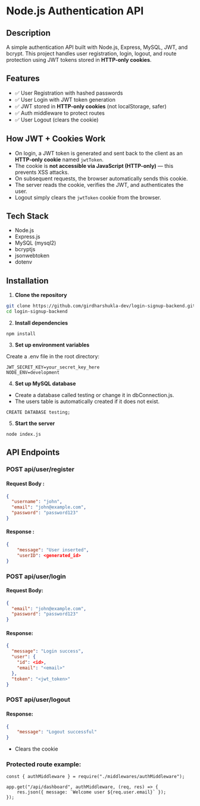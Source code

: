 # Node.js Authentication API

## Description

A simple authentication API built with Node.js, Express, MySQL, JWT, and bcrypt. This project handles user registration, login, logout, and route protection using JWT tokens stored in **HTTP-only cookies**.

## Features

- ✅ User Registration with hashed passwords
- ✅ User Login with JWT token generation
- ✅ JWT stored in **HTTP-only cookies** (not localStorage, safer)
- ✅ Auth middleware to protect routes
- ✅ User Logout (clears the cookie)

## How JWT + Cookies Work

- On login, a JWT token is generated and sent back to the client as an **HTTP-only cookie** named `jwtToken`.
- The cookie is **not accessible via JavaScript (HTTP-only)** — this prevents XSS attacks.
- On subsequent requests, the browser automatically sends this cookie.
- The server reads the cookie, verifies the JWT, and authenticates the user.
- Logout simply clears the `jwtToken` cookie from the browser.

## Tech Stack

- Node.js
- Express.js
- MySQL (mysql2)
- bcryptjs
- jsonwebtoken
- dotenv

## Installation

1. **Clone the repository**
```bash
git clone https://github.com/girdharshukla-dev/login-signup-backend.git
cd login-signup-backend
```
2. **Install dependencies**
```
npm install
```

3. **Set up environment variables**

Create a .env file in the root directory:
```
JWT_SECRET_KEY=your_secret_key_here
NODE_ENV=development
```

4. **Set up MySQL database**

- Create a database called testing or change it in dbConnection.js.
- The users table is automatically created if it does not exist.

```
CREATE DATABASE testing;
```

5. **Start the server**
```
node index.js
```

## API Endpoints

### POST api/user/register

#### Request Body :
```json
{
  "username": "john",
  "email": "john@example.com",
  "password": "password123"
}
```
#### Response :
```json
{ 
    "message": "User inserted", 
    "userID": <generated_id> 
}
```

### POST api/user/login

#### Request Body:
```json
{
  "email": "john@example.com",
  "password": "password123"
}
```
#### Response:
```json
{
  "message": "Login success",
  "user": {
    "id": <id>,
    "email": "<email>"
  },
  "token": "<jwt_token>"
}
```
### POST api/user/logout


#### Response:
```json
{ 
    "message": "Logout successful" 
}
```
- Clears the cookie

### Protected route example: 
```
const { authMiddleware } = require("./middlewares/authMiddleware");

app.get("/api/dashboard", authMiddleware, (req, res) => {
    res.json({ message: `Welcome user ${req.user.email}` });
});
```
